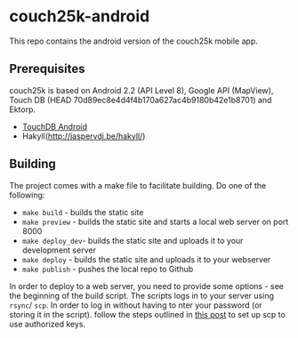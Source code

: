 # couch25k-android

This repo contains the android version of the couch25k mobile app.

## Prerequisites

couch25k is based on Android 2.2 (API Level 8), Google API (MapView), Touch DB (HEAD 70d89ec8e4d4f4b170a627ac4b9180b42e1b8701) and Ektorp.

* [TouchDB Android](https://github.com/couchbaselabs/TouchDB-Android/)
* Hakyll(http://jaspervdj.be/hakyll/)

## Building

The project comes with a make file to facilitate building. Do one of the following:

* `make build` - builds the static site
* `make preview` - builds the static site and starts a local web server on port 8000
* `make deploy_dev`- builds the static site and uploads it to your development server
* `make deploy` - builds the static site and uploads it to your webserver
* `make publish` - pushes the local repo to Github

In order to deploy to a web server, you need to provide some options - see the beginning of the build script. The scripts logs in to your server using `rsync`/ `scp`. In order to log in without having to nter your password (or storing it in the script). follow the steps outlined in [this post](http://sleeplessgeek.blogspot.de/2011/03/authorizedkeys-and-scp.html) to set up scp to use authorized keys.
